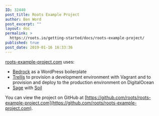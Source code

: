 ```yaml
---
ID: 32440
post_title: Roots Example Project
author: Ben Word
post_excerpt: ""
layout: doc
permalink: >
  https://roots.io/getting-started/docs/roots-example-project/
published: true
post_date: 2019-01-16 16:33:36
---
```

[roots-example-project.com](http://roots-example-project.com/) uses:

* [Bedrock](https://roots.io/bedrock/) as a WordPress boilerplate
* [Trellis](https://roots.io/trellis/) to provision a development environment with Vagrant and to provision and deploy to the production environment on DigitalOcean
* [Sage](https://roots.io/sage/) with [Soil](https://roots.io/plugins/soil/)

You can view the project on GitHub at [https://github.com/roots/roots-example-project.com](https://github.com/roots/roots-example-project.com).